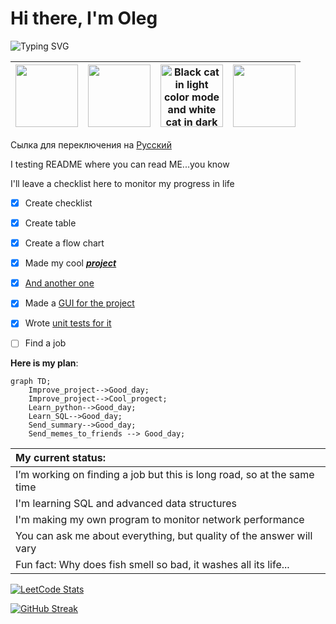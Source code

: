 # Hi there, I'm Oleg

<picture>
  <source media="(prefers-color-scheme: dark)" srcset="https://readme-typing-svg.demolab.com?font=Tektur&size=30&duration=4000&pause=10000&color=67C454&background=111222&center=true&vCenter=true&random=false&width=500&lines=_Pre_alpha_developer.__doc__" alt="Typing SVG" /></a>
<img src="https://readme-typing-svg.demolab.com?font=Tektur&size=30&duration=4000&pause=10000&color=111222&background=67C454&center=true&vCenter=true&random=false&width=500&lines=_Pre_alpha_developer.__doc__" alt="Typing SVG"/></a>
</picture>  


|<img src="https://cdn.jsdelivr.net/gh/devicons/devicon/icons/python/python-original-wordmark.svg" width="100" height="100"/> | <img src="https://cdn.jsdelivr.net/gh/devicons/devicon/icons/mysql/mysql-original-wordmark.svg" width="100" height="100" /> | <picture><source media="(prefers-color-scheme: dark)" srcset="https://github.com/Dopelen/Dopelen/assets/141639888/c7a02e7c-7a40-462e-b165-cab4c15821a2" width="100" height="100"><img alt="Black cat in light color mode and white cat in dark color mode." src="https://cdn.jsdelivr.net/gh/devicons/devicon/icons/github/github-original-wordmark.svg" width="100" height="100"></picture> | <img src="https://upload.wikimedia.org/wikipedia/commons/1/1d/PyCharm_Icon.svg" width="100" height="100" /> |
|---|---|---|---|

Сылка для переключения на [Русский](https://github.com/Dopelen/Dopelen/blob/main/README.ru.md)

I testing README where you can read ME...you know

I'll leave a checklist here to monitor my progress in life
- [x] Create checklist
- [x] Create table
- [x] Create a flow chart
- [x] Made my cool [***project***](https://github.com/Dopelen/CheckIPer)
- [x] [And another one](https://github.com/Dopelen/Phone_book)
- [x] Made a [GUI for the project](https://github.com/Dopelen/CheckIPer?tab=readme-ov-file#what-does-checkiper-do)
- [x] Wrote [unit tests for it](https://github.com/Dopelen/Phone_book/blob/main/test_input_phone_book.py)
- [ ] Find a job


**Here is my plan**:

```mermaid
graph TD;
    Improve_project-->Good_day;
    Improve_project-->Cool_progect;
    Learn_python-->Good_day;
    Learn_SQL-->Good_day;
    Send_summary-->Good_day;
    Send_memes_to_friends --> Good_day;
```

| My current status: |
|:----|
|I’m working on finding a job but this is long road, so at the same time|
|I'm learning SQL and advanced data structures|
|I'm making my own program to monitor network performance|
|You can ask me about everything, but quality of the answer will vary|
|Fun fact: Why does fish smell so bad, it washes all its life...|


[![LeetCode Stats](https://leetcard.jacoblin.cool/Oleg_Ab)](https://leetcode.com/u/Oleg_Ab/)

[![GitHub Streak](https://streak-stats.demolab.com?user=Dopelen&theme=graywhite&border_radius=50&card_width=550&fire=FF8910)](https://git.io/streak-stats)
